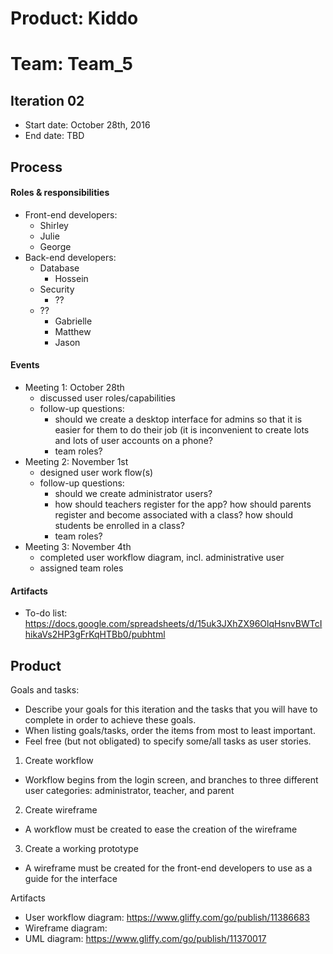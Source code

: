 # Product: Kiddo
# Team: Team_5

## Iteration 02

 * Start date: October 28th, 2016
 * End date: TBD
 
## Process

#### Roles & responsibilities

* Front-end developers:
  * Shirley
  * Julie
  * George
* Back-end developers:
  * Database
    * Hossein  
  * Security
    * ??
  * ??
    * Gabrielle
    * Matthew
    * Jason


#### Events

 * Meeting 1: October 28th
   * discussed user roles/capabilities
   * follow-up questions:
     * should we create a desktop interface for admins so that it is easier for them to do their job (it is inconvenient to create lots and lots of user accounts on a phone?
     * team roles?
 * Meeting 2: November 1st
   * designed user work flow(s)
   * follow-up questions:
     * should we create administrator users?
     * how should teachers register for the app? how should parents register and become associated with a class? how should students be enrolled in a class?
     * team roles?
 * Meeting 3: November 4th
   * completed user workflow diagram, incl. administrative user
   * assigned team roles

#### Artifacts

 * To-do list: https://docs.google.com/spreadsheets/d/15uk3JXhZX96OlqHsnvBWTcIhikaVs2HP3gFrKqHTBb0/pubhtml


## Product

Goals and tasks:

 * Describe your goals for this iteration and the tasks that you will have to complete in order to achieve these goals.
 * When listing goals/tasks, order the items from most to least important.
 * Feel free (but not obligated) to specify some/all tasks as user stories.
 
 1. Create workflow
   * Workflow begins from the login screen, and branches to three different user categories: administrator, teacher, and parent
 2. Create wireframe
   * A workflow must be created to ease the creation of the wireframe
 3. Create a working prototype
   * A wireframe must be created for the front-end developers to use as a guide for the interface

Artifacts

 * User workflow diagram: https://www.gliffy.com/go/publish/11386683
 * Wireframe diagram: 
 * UML diagram: https://www.gliffy.com/go/publish/11370017
